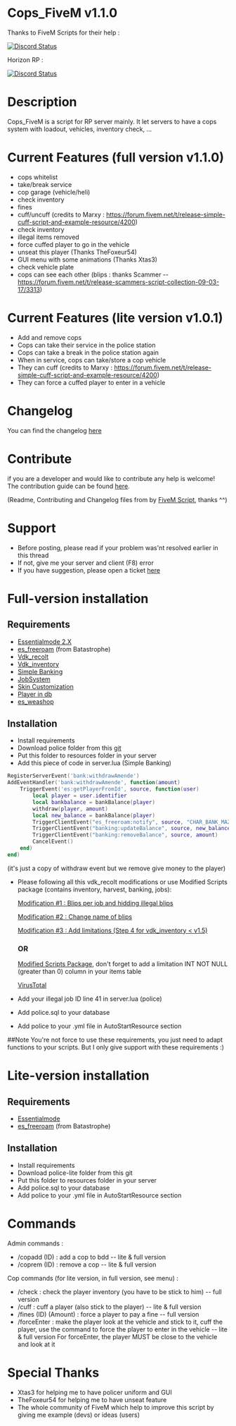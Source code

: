 # Cops_FiveM v1.1.0
Thanks to FiveM Scripts for their help :

<a href="https://discord.gg/eNJraMf"><img alt="Discord Status" src="https://discordapp.com/api/guilds/285462938691567627/widget.png"></a>

Horizon RP :

<a href="https://discord.gg/btQzwvt"><img alt="Discord Status" src="https://discordapp.com/api/guilds/303627262199070720/widget.png"></a>


# Description

Cops_FiveM is a script for RP server mainly. It let servers to have a cops system with loadout, vehicles, inventory check, ...

# Current Features (full version v1.1.0)

* cops whitelist
* take/break service
* cop garage (vehicle/heli)
* check inventory
* fines
* cuff/uncuff (credits to Marxy : https://forum.fivem.net/t/release-simple-cuff-script-and-example-resource/4200)
* check inventory
* illegal items removed
* force cuffed player to go in the vehicle
* unseat this player (Thanks TheFoxeur54)
* GUI menu with some animations (Thanks Xtas3)
* check vehicle plate
* cops can see each other (blips : thanks Scammer -- https://forum.fivem.net/t/release-scammers-script-collection-09-03-17/3313)

# Current Features (lite version v1.0.1)

* Add and remove cops
* Cops can take their service in the police station
* Cops can take a break in the police station again
* When in service, cops can take/store a cop vehicle
* They can cuff (credits to Marxy : https://forum.fivem.net/t/release-simple-cuff-script-and-example-resource/4200)
* They can force a cuffed player to enter in a vehicle

# Changelog
You can find the changelog [here](CHANGELOG.md)

# Contribute
if you are a developer and  would like to contribute any help is welcome!   
The contribution guide can be found [here](CONTRIBUTING.md).

(Readme, Contributing and Changelog files from by [FiveM Script](https://github.com/FiveM-Scripts/), thanks ^^)

# Support
* Before posting, please read if your problem was'nt resolved earlier in this thread
* If not, give me your server and client (F8) error
* If you have suggestion, please open a ticket [here](https://github.com/Kyominii/Cops_FiveM/issues/new) 

# Full-version installation

## Requirements

* [Essentialmode 2.X](https://forum.fivem.net/uploads/default/original/2X/5/54a507970838cfa65eee3b13e9c388676c831a45.zip)
* [es_freeroam](https://forum.fivem.net/uploads/default/original/2X/9/95d223943c0b005c6715a1edcb0ef58d0341fa68.zip) (from Batastrophe)
* [Vdk_recolt](https://forum.fivem.net/t/release-recolt-treatment-selling-jobs-system-v1-1/15465)
* [Vdk_inventory](https://forum.fivem.net/t/release-inventory-system-v1-4/14477)
* [Simple Banking](https://forum.fivem.net/t/release-simple-banking-2-0-now-with-gui/13896)
* [JobSystem](https://forum.fivem.net/t/release-jobs-system-v1-0-and-paycheck-v2-0/14054)
* [Skin Customization](https://forum.fivem.net/t/release-skin-customization-v1-0/16491)
* [Player in db](https://forum.fivem.net/t/release-nameofplayers-v-1-get-name-of-players-in-database/17983)
* [es_weashop](https://forum.fivem.net/t/release-es-weapon-store-v1-1/12195)

## Installation

* Install requirements
* Download police folder from this [git](https://github.com/Kyominii/Cops_FiveM)
* Put this folder to resources folder in your server
* Add this piece of code in server.lua (Simple Banking)
```lua
RegisterServerEvent('bank:withdrawAmende')
AddEventHandler('bank:withdrawAmende', function(amount)
    TriggerEvent('es:getPlayerFromId', source, function(user)
        local player = user.identifier
        local bankbalance = bankBalance(player)
		withdraw(player, amount)
		local new_balance = bankBalance(player)
		TriggerClientEvent("es_freeroam:notify", source, "CHAR_BANK_MAZE", 1, "Maze Bank", false, "New Balance: ~g~$" .. new_balance)
		TriggerClientEvent("banking:updateBalance", source, new_balance)
		TriggerClientEvent("banking:removeBalance", source, amount)
		CancelEvent()
    end)
end)
```
(it's just a copy of withdraw event but we remove give money to the player)
* Please following all this vdk_recolt modifications or use Modified Scripts package (contains inventory, harvest, banking, jobs):

   [Modification #1 : Blips per job and hidding illegal blips](https://pastebin.com/H3J4B9q8)
 
   [Modification #2 : Change name of blips](https://pastebin.com/PDtfeYDP)
 
   [Modification #3 : Add limitations (Step 4 for vdk_inventory < v1.5)](https://pastebin.com/0a91wkPh)
 
   ### OR
 
   [Modified Scripts Package](https://mega.nz/#!f5pRTBiA!LxMhNGswMfnxrD-FRcWIXVJXzOYpQSZWSfO8Ot3LUf0), don't forget to add a limitation INT NOT NULL (greater than 0) column in your items table

   [VirusTotal](https://www.virustotal.com/fr/file/bc0a20172877962af1c42018bb1202efd9021e9a8526a7dd92772ff11ba47a66/analysis/1494780846/)
   
* Add your illegal job ID line 41 in server.lua (police)
* Add police.sql to your database
* Add police to your .yml file in AutoStartResource section

##Note
You're not force to use these requirements, you just need to adapt functions to your scripts. But I only give support with these requirements :)

# Lite-version installation

## Requirements

* [Essentialmode](https://forum.fivem.net/uploads/default/original/2X/5/54a507970838cfa65eee3b13e9c388676c831a45.zip)
* [es_freeroam](https://forum.fivem.net/uploads/default/original/2X/9/95d223943c0b005c6715a1edcb0ef58d0341fa68.zip) (from Batastrophe)

## Installation

* Install requirements
* Download police-lite folder from this git
* Put this folder to resources folder in your server
* Add police.sql to your database
* Add police to your .yml file in AutoStartResource section


# Commands

Admin commands :
* /copadd (ID) : add a cop to bdd  -- lite & full version
* /coprem (ID) : remove a cop -- lite & full version

Cop commands (for lite version, in full version, see menu) :
* /check : check the player inventory (you have to be stick to him) -- full version
* /cuff : cuff a player (also stick to the player)  -- lite & full version
* /fines (ID) (Amount) : force a player to pay a fine  -- full version
* /forceEnter : make the player look at the vehicle and stick to it, cuff the player, use the command to force the player to enter in the vehicle  -- lite & full version
For forceEnter, the player MUST be close to the vehicle and look at it

# Special Thanks
* Xtas3 for helping me to have policer uniform and GUI
* TheFoxeur54 for helping me to have unseat feature
* The whole community of FiveM which help to improve this script by giving me example (devs) or ideas (users)
